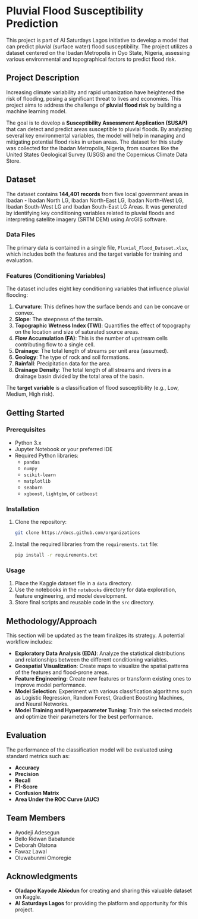# Pluvial Flood Susceptibility Prediction

This project is part of AI Saturdays Lagos initiative to develop a model that can predict pluvial (surface water) flood susceptibility.
The project utilizes a dataset centered on the Ibadan Metropolis in Oyo State, Nigeria, assessing various environmental and topographical factors to predict flood risk.

## Project Description

Increasing climate variability and rapid urbanization have heightened the risk of flooding, posing a significant threat to lives and economies. This project aims to address the challenge of **pluvial flood risk** by building a machine learning model.

The goal is to develop a **Susceptibility Assessment Application (SUSAP)** that can detect and predict areas susceptible to pluvial floods. By analyzing several key environmental variables, the model will help in managing and mitigating potential flood risks in urban areas. The dataset for this study was collected for the Ibadan Metropolis, Nigeria, from sources like the United States Geological Survey (USGS) and the Copernicus Climate Data Store.

## Dataset

The dataset contains **144,401 records** from five local government areas in Ibadan - Ibadan North LG, Ibadan North-East LG, Ibadan North-West LG, Ibadan South-West LG and Ibadan South-East LG Areas. It was generated by identifying key conditioning variables related to pluvial floods and interpreting satellite imagery (SRTM DEM) using ArcGIS software.

### Data Files

The primary data is contained in a single file, `Pluvial_Flood_Dataset.xlsx`, which includes both the features and the target variable for training and evaluation.

### Features (Conditioning Variables)

The dataset includes eight key conditioning variables that influence pluvial flooding:

1.  **Curvature**: This defines how the surface bends and can be concave or convex.
2.  **Slope**: The steepness of the terrain.
3.  **Topographic Wetness Index (TWI)**: Quantifies the effect of topography on the location and size of saturated source areas.
4.  **Flow Accumulation (FA)**: This is the number of upstream cells contributing flow to a single cell.
5.  **Drainage**: The total length of streams per unit area (assumed).
6.  **Geology**: The type of rock and soil formations.
7.  **Rainfall**: Precipitation data for the area.
8.  **Drainage Density**: The total length of all streams and rivers in a drainage basin divided by the total area of the basin.

The **target variable** is a classification of flood susceptibility (e.g., Low, Medium, High risk).


## Getting Started 

### Prerequisites

  * Python 3.x
  * Jupyter Notebook or your preferred IDE
  * Required Python libraries:
      * `pandas`
      * `numpy`
      * `scikit-learn`
      * `matplotlib`
      * `seaborn`
      * `xgboost`, `lightgbm`, or `catboost`

### Installation

1.  Clone the repository:
    ```bash
    git clone https://docs.github.com/organizations
    ```
2.  Install the required libraries from the `requirements.txt` file:
    ```bash
    pip install -r requirements.txt
    ```

### Usage

1.  Place the Kaggle dataset file in a `data` directory.
2.  Use the notebooks in the `notebooks` directory for data exploration, feature engineering, and model development.
3.  Store final scripts and reusable code in the `src` directory.


## Methodology/Approach

This section will be updated as the team finalizes its strategy. A potential workflow includes:

  * **Exploratory Data Analysis (EDA)**: Analyze the statistical distributions and relationships between the different conditioning variables.
  * **Geospatial Visualization**: Create maps to visualize the spatial patterns of the features and flood-prone areas.
  * **Feature Engineering**: Create new features or transform existing ones to improve model performance.
  * **Model Selection**: Experiment with various classification algorithms such as Logistic Regression, Random Forest, Gradient Boosting Machines, and Neural Networks.
  * **Model Training and Hyperparameter Tuning**: Train the selected models and optimize their parameters for the best performance.


## Evaluation

The performance of the classification model will be evaluated using standard metrics such as:

  * **Accuracy**
  * **Precision**
  * **Recall**
  * **F1-Score**
  * **Confusion Matrix**
  * **Area Under the ROC Curve (AUC)**

## Team Members

  * Ayodeji Adesegun
  * Bello Ridwan Babatunde
  * Deborah Olatona
  * Fawaz Lawal
  * Oluwabunmi Omoregie


## Acknowledgments

  * **Oladapo Kayode Abiodun** for creating and sharing this valuable dataset on Kaggle.
  * **AI Saturdays Lagos** for providing the platform and opportunity for this project.
